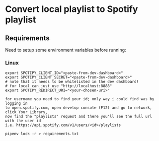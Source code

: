 # Convert local playlist to Spotify playlist

## Requirements
Need to setup some environment variables before running:

### Linux

    export SPOTIPY_CLIENT_ID="<paste-from-dev-dashboard>"
    export SPOTIPY_CLIENT_SECRET="<paste-from-dev-dashboard>"
    # note that it needs to be whitelisted in the dev dashboard!
    # for local can just use "http://localhost:8888"
    export SPOTIPY_REDIRECT_URI="<your-chosen-uri>"
    
    for username you need to find your id; only way i could find was by logging in
    to open.spotify.com, open develop console (F12) and go to network, click Your Library,
    now find the "playlists" request and there you'll see the full url with the user id
    i.e. https://api.spotify.com/v1/users/<id>/playlists
    
    pipenv lock -r > requirements.txt